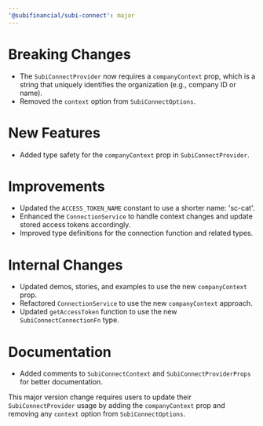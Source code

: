```yaml
---
'@subifinancial/subi-connect': major
---
```


# Breaking Changes

- The `SubiConnectProvider` now requires a `companyContext` prop, which is a string that uniquely identifies the organization (e.g., company ID or name).
- Removed the `context` option from `SubiConnectOptions`.

# New Features

- Added type safety for the `companyContext` prop in `SubiConnectProvider`.

# Improvements

- Updated the `ACCESS_TOKEN_NAME` constant to use a shorter name: 'sc-cat'.
- Enhanced the `ConnectionService` to handle context changes and update stored access tokens accordingly.
- Improved type definitions for the connection function and related types.

# Internal Changes

- Updated demos, stories, and examples to use the new `companyContext` prop.
- Refactored `ConnectionService` to use the new `companyContext` approach.
- Updated `getAccessToken` function to use the new `SubiConnectConnectionFn` type.

# Documentation

- Added comments to `SubiConnectContext` and `SubiConnectProviderProps` for better documentation.

This major version change requires users to update their `SubiConnectProvider` usage by adding the `companyContext` prop and removing any `context` option from `SubiConnectOptions`.

